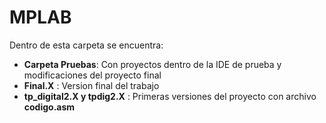 # MPLAB
Dentro de esta carpeta se encuentra:
- **Carpeta Pruebas**: Con proyectos dentro de la IDE de prueba y modificaciones del proyecto final
- **Final.X** : Version final del trabajo
- **tp_digital2.X y tpdig2.X** : Primeras versiones del proyecto con archivo **codigo.asm**
